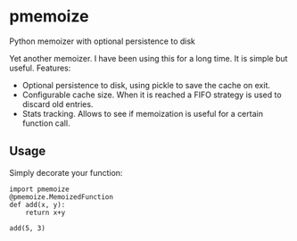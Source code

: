 # pmemoize
Python memoizer with optional persistence to disk

Yet another memoizer. I have been using this for a long time. It is simple but
useful. Features:

* Optional persistence to disk, using pickle to save the cache on exit.
* Configurable cache size. When it is reached a FIFO strategy is used to
  discard old entries.
* Stats tracking. Allows to see if memoization is useful for a certain function
  call.

## Usage

Simply decorate your function:

    import pmemoize
    @pmemoize.MemoizedFunction
    def add(x, y):
        return x+y

    add(5, 3)
